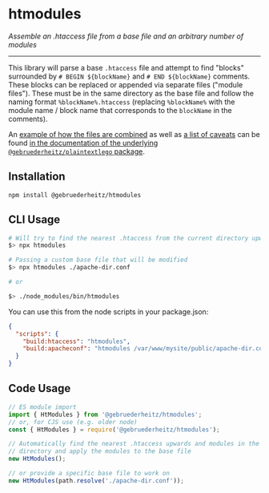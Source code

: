 # htmodules

_Assemble an .htaccess file from a base file and an arbitrary number of modules_

---

This library will parse a base `.htaccess` file and attempt to
find "blocks" surrounded by `# BEGIN ${blockName}` and `# END ${blockName}`
comments. These blocks can be replaced or appended via separate files ("module
files"). These must be in the same directory as the base file and follow the
naming format `%blockName%.htaccess` (replacing `%blockName%` with the module
name / block name that corresponds to the `blockName` in the comments).

An [example of how the files are combined](https://github.com/gebruederheitz/plaintextlego#basic-usage-replace-source-file)
as well as [a list of caveats](https://github.com/gebruederheitz/plaintextlego#caveats)
can be found [in the documentation of the underlying `@gebruederheitz/plaintextlego`
package](https://github.com/gebruederheitz/plaintextlego#readme).


## Installation

```
npm install @gebruederheitz/htmodules
```


## CLI Usage

```sh
# Will try to find the nearest .htaccess from the current directory upwards
$> npx htmodules

# Passing a custom base file that will be modified
$> npx htmodules ./apache-dir.conf

# or

$> ./node_modules/bin/htmodules
```

You can use this from the node scripts in your package.json:

```json
{
  "scripts": {
    "build:htaccess": "htmodules",
    "build:apacheconf": "htmodules /var/www/mysite/public/apache-dir.conf"
  }
}
```


## Code Usage

```js
// ES module import
import { HtModules } from '@gebruederheitz/htmodules';
// or, for CJS use (e.g. older node)
const { HtModules } = require('@gebruederheitz/htmodules');

// Automatically find the nearest .htaccess upwards and modules in the same
// directory and apply the modules to the base file
new HtModules();

// or provide a specific base file to work on
new HtModules(path.resolve('./apache-dir.conf'));
```
